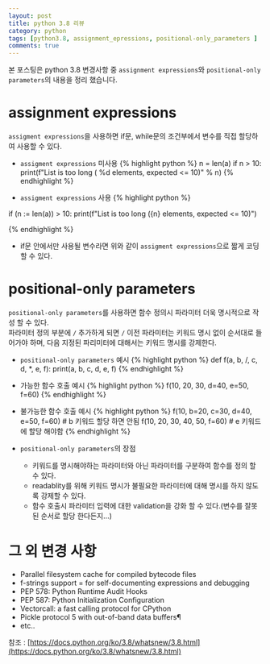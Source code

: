 ```yaml
---
layout: post
title: python 3.8 리뷰
category: python
tags: [python3.8, assignment_epressions, positional-only_parameters ]
comments: true
---
```


본 포스팅은 python 3.8 변경사항 중 `assignment expressions`와 `positional-only parameters`의 내용을 정리 했습니다.  

# assignment expressions 

`assigment expressions`을 사용하면 if문, while문의 조건부에서 변수를 직접 할당하여 사용할 수 있다.

- `assigment expressions` 미사용
{% highlight python %}
n = len(a)
if n > 10:
    print(f"List is too long ( %d elements, expected <= 10)" % n)
{% endhighlight %}

- `assigment expressions` 사용
{% highlight python %}

if (n := len(a)) > 10:
    print(f"List is too long ({n} elements, expected <= 10)")
    
{% endhighlight %}

   - if문 안에서만 사용될 변수라면 위와 같이 `assigment expressions`으로 짧게 코딩 할 수 있다.


# positional-only parameters

`positional-only parameters`를 사용하면 함수 정의시 파라미터 더욱 명시적으로 작성 할 수 있다.<br>
파라미터 정의 부분에 `/` 추가하게 되면 `/` 이전 파라미터는 키워드 명시 없이 순서대로 들어가야 하며, 다음 지정된 파리미터에 대해서는 키워드 명시를 강제한다. 

- `positional-only parameters` 예시
{% highlight python %}
def f(a, b, /, c, d, *, e, f):
    print(a, b, c, d, e, f)
{% endhighlight %}

- 가능한 함수 호출 예시
{% highlight python %}
f(10, 20, 30, d=40, e=50, f=60)
{% endhighlight %}


- 불가능한 함수 호출 예시
{% highlight python %}
f(10, b=20, c=30, d=40, e=50, f=60)   # b 키워드 할당 하면 안됨
f(10, 20, 30, 40, 50, f=60)           # e 키워드에 할당 해야함
{% endhighlight %}

- `positional-only parameters`의 장점
    - 키워드를 명시해야하는 파라미터와 아닌 파라미터를 구분하여 함수를 정의 할 수 있다.
    - readablity를 위해 키워드 명시가 불필요한 파라미터에 대해 명시를 하지 않도록 강제할 수 있다.
    - 함수 호출시 파라미터 입력에 대한 validation을 강화 할 수 있다.(변수를 잘못된 순서로 할당 한다든지...)

# 그 외 변경 사항
- Parallel filesystem cache for compiled bytecode files
- f-strings support = for self-documenting expressions and debugging
- PEP 578: Python Runtime Audit Hooks
- PEP 587: Python Initialization Configuration
- Vectorcall: a fast calling protocol for CPython
- Pickle protocol 5 with out-of-band data buffers¶
- etc..

참조 : [https://docs.python.org/ko/3.8/whatsnew/3.8.html](https://docs.python.org/ko/3.8/whatsnew/3.8.html)

